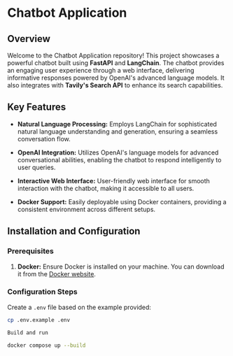 # **Chatbot Application**

## **Overview**

Welcome to the Chatbot Application repository! This project showcases a powerful chatbot built using **FastAPI** and **LangChain**. The chatbot provides an engaging user experience through a web interface, delivering informative responses powered by OpenAI's advanced language models. It also integrates with **Tavily's Search API** to enhance its search capabilities.

## **Key Features**

- **Natural Language Processing:** Employs LangChain for sophisticated natural language understanding and generation, ensuring a seamless conversation flow.
  
- **OpenAI Integration:** Utilizes OpenAI's language models for advanced conversational abilities, enabling the chatbot to respond intelligently to user queries.

- **Interactive Web Interface:** User-friendly web interface for smooth interaction with the chatbot, making it accessible to all users.

- **Docker Support:** Easily deployable using Docker containers, providing a consistent environment across different setups.

## **Installation and Configuration**

### Prerequisites

1. **Docker:** Ensure Docker is installed on your machine. You can download it from the [Docker website](https://www.docker.com/get-started).

### Configuration Steps

  Create a `.env` file based on the example provided:
  ```bash
  cp .env.example .env

Build and run
  
  docker compose up --build
